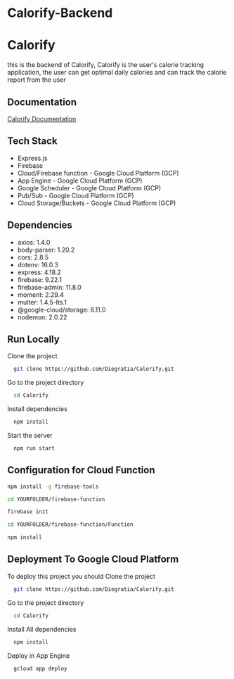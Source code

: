 # Calorify-Backend

# Calorify

this is the backend of Calorify, Calorify is the user's calorie tracking application, the user can get optimal daily calories and can track the calorie report from the user

## Documentation

[Calorify Documentation](link)

## Tech Stack

- Express.js
- Firebase
- Cloud/Firebase function - Google Cloud Platform (GCP)
- App Engine - Google Cloud Platform (GCP)
- Google Scheduler - Google Cloud Platform (GCP)
- Pub/Sub - Google Cloud Platform (GCP)
- Cloud Storage/Buckets - Google Cloud Platform (GCP)

## Dependencies

- axios: 1.4.0
- body-parser: 1.20.2
- cors: 2.8.5
- dotenv: 16.0.3
- express: 4.18.2
- firebase: 9.22.1
- firebase-admin: 11.8.0
- moment: 2.29.4
- multer: 1.4.5-lts.1
- @google-cloud/storage: 6.11.0
- nodemon: 2.0.22
##
## Run Locally

Clone the project

```bash
  git clone https://github.com/Diegratia/Calorify.git
```

Go to the project directory

```bash
  cd Calorify
```

Install dependencies

```bash
  npm install
```

Start the server

```bash
  npm run start
```
##
## Configuration for Cloud Function

```bash
npm install -g firebase-tools
```

```bash
cd YOURFOLDER/firebase-function
```

```bash
firebase init
```

```bash
cd YOURFOLDER/firebase-function/Function
```

```bash
npm install
```
##
## Deployment To Google Cloud Platform

To deploy this project you should Clone the project

```bash
  git clone https://github.com/Diegratia/Calorify.git
```

Go to the project directory

```bash
  cd Calorify
```

Install All dependencies

```bash
  npm install
```

Deploy in App Engine

```bash
  gcloud app deploy
```

